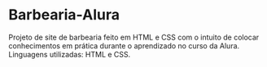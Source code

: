 # Barbearia-Alura
Projeto de site de barbearia feito em HTML e CSS com o intuito de colocar conhecimentos em prática durante o aprendizado no curso da Alura.
Linguagens utilizadas: HTML e CSS.

